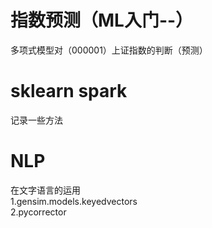 # 指数预测（ML入门--）
多项式模型对（000001）上证指数的判断（预测）
# sklearn spark
记录一些方法
# NLP
在文字语言的运用  
1.gensim.models.keyedvectors  
2.pycorrector

